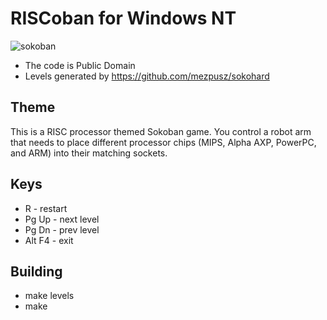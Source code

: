# RISCoban for Windows NT

![sokoban](sokoban.png)

- The code is Public Domain
- Levels generated by https://github.com/mezpusz/sokohard

## Theme
This is a RISC processor themed Sokoban game. You control a robot arm that needs to place
different processor chips (MIPS, Alpha AXP, PowerPC, and ARM) into their matching sockets.

## Keys

- R - restart
- Pg Up - next level
- Pg Dn - prev level
- Alt F4 - exit

## Building

- make levels
- make
